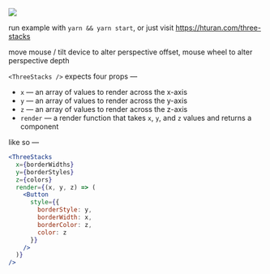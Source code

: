![](./three-stacks.gif)

run example with `yarn && yarn start`, or just visit https://hturan.com/three-stacks

move mouse / tilt device to alter perspective offset, mouse wheel to alter perspective depth

`<ThreeStacks />` expects four props —

- `x` — an array of values to render across the x-axis
- `y` — an array of values to render across the y-axis
- `z` — an array of values to render across the z-axis
- `render` — a render function that takes `x`, `y`, and `z` values and returns a component

like so —

```jsx
<ThreeStacks
  x={borderWidths}
  y={borderStyles}
  z={colors}
  render={(x, y, z) => (
    <Button
      style={{
        borderStyle: y,
        borderWidth: x,
        borderColor: z,
        color: z
      }}
    />
  )}
/>
```
